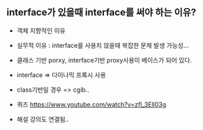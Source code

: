 ## interface가 있을때 interface를 써야 하는 이유?
- 객체 지향적인 이유
- 실무적 이유 : interface를 사용치 않을때 복잡한 문제 발생 가능성... 
- 클래스 기반 porxy, interface기반 proxy사용이 베이스가 되어 있다. 
- interface => 다이나믹 프록시 사용
- class기반일 경우 => cgib.. 

- 퀴즈 
https://www.youtube.com/watch?v=zfl_3Ell03g
  
  
- 해설 강의도 연결됨.. 

  
